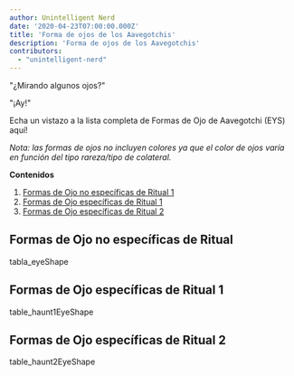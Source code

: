 ```yaml
---
author: Unintelligent Nerd
date: '2020-04-23T07:00:00.000Z'
title: 'Forma de ojos de los Aavegotchis'
description: 'Forma de ojos de los Aavegotchis'
contributors:
  - "unintelligent-nerd"
---
```


"¿Mirando algunos ojos?"

"¡Ay!"

Echa un vistazo a la lista completa de Formas de Ojo de Aavegotchi (EYS) aquí!

*Nota: las formas de ojos no incluyen colores ya que el color de ojos varía en función del tipo rareza/tipo de colateral.*

<div class="contentsBox">

**Contenidos**

<ol>
<li><a href=#non-haunt-specific-eye-shapes>Formas de Ojo no específicas de Ritual 1</a></li>
<li><a href=#haunt-1-specific-eye-shapes>Formas de Ojo específicas de Ritual 1</a></li>
<li><a href=#haunt-2-specific-eye-shapes>Formas de Ojo específicas de Ritual 2</a></li>
</ol>

</div>

## Formas de Ojo no específicas de Ritual

tabla_eyeShape

## Formas de Ojo específicas de Ritual 1

table_haunt1EyeShape


## Formas de Ojo específicas de Ritual 2

table_haunt2EyeShape
